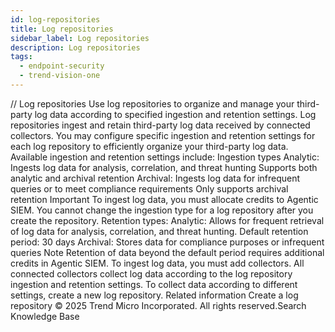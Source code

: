 ```yaml
---
id: log-repositories
title: Log repositories
sidebar_label: Log repositories
description: Log repositories
tags:
  - endpoint-security
  - trend-vision-one
---
```


/*<![CDATA[*/ $('#title').html($('meta[name=map-description]').attr('content')); /*]]>*/ Log repositories Use log repositories to organize and manage your third-party log data according to specified ingestion and retention settings. Log repositories ingest and retain third-party log data received by connected collectors. You may configure specific ingestion and retention settings for each log repository to efficiently organize your third-party log data. Available ingestion and retention settings include: Ingestion types Analytic: Ingests log data for analysis, correlation, and threat hunting Supports both analytic and archival retention Archival: Ingests log data for infrequent queries or to meet compliance requirements Only supports archival retention Important To ingest log data, you must allocate credits to Agentic SIEM. You cannot change the ingestion type for a log repository after you create the repository. Retention types: Analytic: Allows for frequent retrieval of log data for analysis, correlation, and threat hunting. Default retention period: 30 days Archival: Stores data for compliance purposes or infrequent queries Note Retention of data beyond the default period requires additional credits in Agentic SIEM. To ingest log data, you must add collectors. All connected collectors collect log data according to the log repository ingestion and retention settings. To collect data according to different settings, create a new log repository. Related information Create a log repository © 2025 Trend Micro Incorporated. All rights reserved.Search Knowledge Base